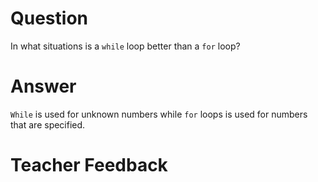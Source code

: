 # Question
In what situations is a `while` loop better than a `for` loop?

# Answer

`While` is used for unknown numbers while `for` loops is used for numbers that are specified.

# Teacher Feedback
